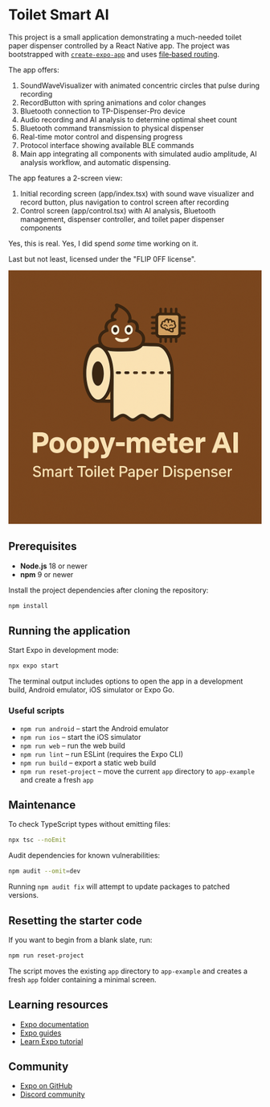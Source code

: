 # Toilet Smart AI

This project is a small application demonstrating a much-needed toilet paper dispenser controlled by a React Native app. The project was bootstrapped with [`create-expo-app`](https://www.npmjs.com/package/create-expo-app) and uses [file‑based routing](https://docs.expo.dev/router/introduction). 

The app offers:  
1) SoundWaveVisualizer with animated concentric circles that pulse during recording
2) RecordButton with spring animations and color changes
3) Bluetooth connection to TP-Dispenser-Pro device
4) Audio recording and AI analysis to determine optimal sheet count
5) Bluetooth command transmission to physical dispenser
6) Real-time motor control and dispensing progress
7) Protocol interface showing available BLE commands
8) Main app integrating all components with simulated audio amplitude, AI analysis workflow, and automatic dispensing.

The app features a 2-screen view: 
1) Initial recording screen (app/index.tsx) with sound wave visualizer and record button, plus navigation to control screen after recording
2) Control screen (app/control.tsx) with AI analysis, Bluetooth management, dispenser controller, and toilet paper dispenser components

Yes, this is real. Yes, I did spend *some* time working on it. 

Last but not least, licensed under the "FLIP 0FF license". 

![Poopy-meter AI Logo](./assets/logo.png)

## Prerequisites

- **Node.js** 18 or newer
- **npm** 9 or newer

Install the project dependencies after cloning the repository:

```bash
npm install
```

## Running the application

Start Expo in development mode:

```bash
npx expo start
```

The terminal output includes options to open the app in a development build, Android emulator, iOS simulator or Expo Go.

### Useful scripts

- `npm run android` – start the Android emulator
- `npm run ios` – start the iOS simulator
- `npm run web` – run the web build
- `npm run lint` – run ESLint (requires the Expo CLI)
- `npm run build` – export a static web build
- `npm run reset-project` – move the current `app` directory to `app-example` and create a fresh `app`

## Maintenance

To check TypeScript types without emitting files:

```bash
npx tsc --noEmit
```

Audit dependencies for known vulnerabilities:

```bash
npm audit --omit=dev
```

Running `npm audit fix` will attempt to update packages to patched versions.

## Resetting the starter code

If you want to begin from a blank slate, run:

```bash
npm run reset-project
```

The script moves the existing `app` directory to `app-example` and creates a fresh `app` folder containing a minimal screen.

## Learning resources

- [Expo documentation](https://docs.expo.dev/)
- [Expo guides](https://docs.expo.dev/guides)
- [Learn Expo tutorial](https://docs.expo.dev/tutorial/introduction/)

## Community

- [Expo on GitHub](https://github.com/expo/expo)
- [Discord community](https://chat.expo.dev)

